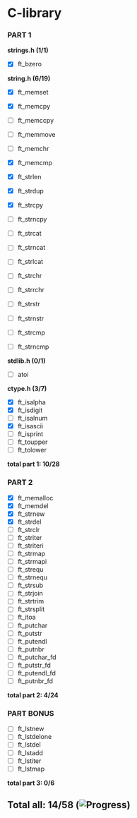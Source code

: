 # C-library

### PART 1

**strings.h (1/1)**

- [x] ft_bzero

**string.h (6/19)**

- [x] ft_memset
- [x] ft_memcpy
- [ ] ft_memccpy
- [ ] ft_memmove
- [ ] ft_memchr
- [x] ft_memcmp

- [x] ft_strlen
- [x] ft_strdup
- [x] ft_strcpy
- [ ] ft_strncpy
- [ ] ft_strcat
- [ ] ft_strncat
- [ ] ft_strlcat
- [ ] ft_strchr
- [ ] ft_strrchr
- [ ] ft_strstr
- [ ] ft_strnstr
- [ ] ft_strcmp
- [ ] ft_strncmp


**stdlib.h (0/1)**
- [ ] atoi

**ctype.h (3/7)**

- [x] ft_isalpha
- [x] ft_isdigit
- [ ] ft_isalnum
- [x] ft_isascii
- [ ] ft_isprint
- [ ] ft_toupper
- [ ] ft_tolower

**total part 1: 10/28**

### PART 2

- [x] ft_memalloc
- [x] ft_memdel
- [x] ft_strnew
- [x] ft_strdel
- [ ] ft_strclr
- [ ] ft_striter
- [ ] ft_striteri
- [ ] ft_strmap
- [ ] ft_strmapi
- [ ] ft_strequ
- [ ] ft_strnequ
- [ ] ft_strsub
- [ ] ft_strjoin
- [ ] ft_strtrim
- [ ] ft_strsplit
- [ ] ft_itoa
- [ ] ft_putchar
- [ ] ft_putstr
- [ ] ft_putendl
- [ ] ft_putnbr
- [ ] ft_putchar_fd
- [ ] ft_putstr_fd
- [ ] ft_putendl_fd
- [ ] ft_putnbr_fd

**total part 2: 4/24**

### PART BONUS

- [ ] ft_lstnew
- [ ] ft_lstdelone
- [ ] ft_lstdel
- [ ] ft_lstadd
- [ ] ft_lstiter
- [ ] ft_lstmap

**total part 3: 0/6**

## Total all: 14/58 (![Progress](https://progress-bar.dev/25/))
